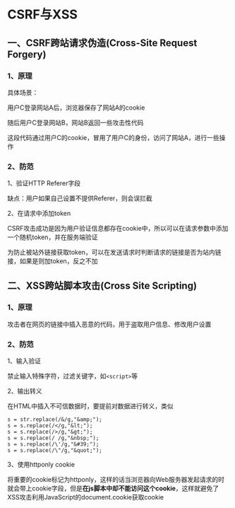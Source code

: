 # CSRF与XSS

## 一、CSRF跨站请求伪造(Cross-Site Request Forgery)

### 1、原理

具体场景：

用户C登录网站A后，浏览器保存了网站A的cookie

随后用户C登录网站B，网站B返回一些攻击性代码

这段代码通过用户C的cookie，冒用了用户C的身份，访问了网站A，进行一些操作

### 2、防范

1、验证HTTP Referer字段

缺点：用户如果自己设置不提供Referer，则会误拦截

2、在请求中添加token

CSRF攻击成功是因为用户验证信息都存在cookie中，所以可以在请求参数中添加一个随机token，并在服务端验证

为防止被站外链接获取token，可以在发送请求时判断请求的链接是否为站内链接，如果是则加token，反之不加

## 二、XSS跨站脚本攻击(Cross Site Scripting)

### 1、原理

攻击者在网页的链接中插入恶意的代码，用于盗取用户信息、修改用户设置

### 2、防范

1、输入验证

禁止输入特殊字符，过滤关键字，如`<script>`等

2、输出转义

在HTML中插入不可信数据时，要提前对数据进行转义，类似

```
s = str.replace(/&/g,"&amp;");
s = s.replace(/</g,"&lt;");
s = s.replace(/>/g,"&gt;");
s = s.replace(/ /g,"&nbsp;");
s = s.replace(/\'/g,"&#39;");
s = s.replace(/\"/g,"&quot;");
```

3、使用httponly cookie

将重要的cookie标记为httponly，这样的话当浏览器向Web服务器发起请求的时就会带上cookie字段，但是**在js脚本中却不能访问这个cookie**，这样就避免了XSS攻击利用JavaScript的document.cookie获取cookie